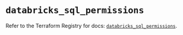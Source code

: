 # `databricks_sql_permissions`

Refer to the Terraform Registry for docs: [`databricks_sql_permissions`](https://registry.terraform.io/providers/databricks/databricks/1.75.0/docs/resources/sql_permissions).

